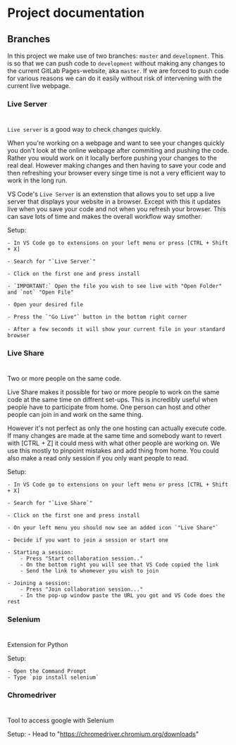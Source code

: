 # Project documentation

## Branches

In this project we make use of two branches: `master` and `development`. This is so that we can push code to `development` without making any changes to the current GitLab Pages-website, aka `master`. If we are forced to push code for various reasons we can do it easily without risk of intervening with the current live webpage.


### Live Server

#

`Live server` is a good way to check changes quickly.

When you're working on a webpage and want to see your changes quickly you don't look at the online webpage  after commiting and pushing the code. Rather you would work on it locally berfore pushing your changes to the real deal. However making changes and then having to save your code and then refreshing your browser every singe time is not a very efficient way to work in the long run.

VS Code's `Live Server` is an extenstion that allows you to set upp a live server that displays your website in a browser. Except with this it updates live when you save your code and not when you refresh your browser. This can save lots of time and makes the overall workflow way smother.

Setup:

    - In VS Code go to extensions on your left menu or press [CTRL + Shift + X]

    - Search for "`Live Server`"

    - Click on the first one and press install 

    - `IMPORTANT:` Open the file you wish to see live with "Open Folder" and `not` "Open File"

    - Open your desired file

    - Press the `"Go Live"` button in the bottom right corner

    - After a few seconds it will show your current file in your standard browser

### Live Share

#

Two or more people on the same code.

Live Share makes it possible for two or more people to work on the same code at the same time on diffrent set-ups. This is incredibly useful when people have to participate from home. One person can host and other people can join in and work on the same thing.

However it's not perfect as only the one hosting can actually execute code. If many changes are made at the same time and somebody want to revert with [CTRL + Z] it could mess with what other people are working on. We use this mostly to pinpoint mistakes and add thing from home. You could also make a read only session if you only want people to read.

Setup:

    - In VS Code go to extensions on your left menu or press [CTRL + Shift + X]

    - Search for "`Live Share`"

    - Click on the first one and press install 

    - On your left menu you should now see an added icon `"Live Share"`

    - Decide if you want to join a session or start one 

    - Starting a session:
        - Press "Start collaboration session.."
        - On the bottom right you will see that VS Code copied the link
        - Send the link to whomever you wish to join

    - Joining a session:
        - Press "Join collaboration session..."
        - In the pop-up window paste the URL you got and VS Code does the rest

### Selenium

#

Extension for Python

Setup: 

    - Open the Command Prompt
    - Type `pip install selenium`
    
### Chromedriver

#

Tool to access google with Selenium

Setup: 
    - Head to "https://chromedriver.chromium.org/downloads"
